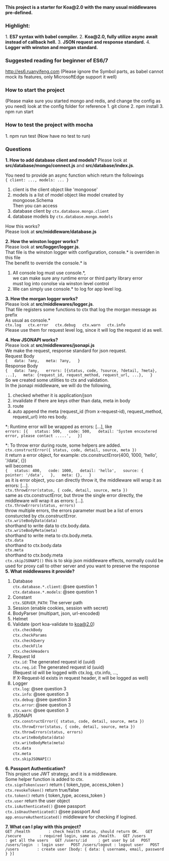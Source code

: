 <h4>This project is a starter for <b>Koa@2.0</b> with the many usual middlewares pre-defined.</h4>  
<h3>Highlight:</h3>  
1. <b>ES7 syntax with babel compiler.</b>  
2. <b>Koa@2.0, fully utilize async await instead of callback hell.</b>  
3. <b>JSON request and response standard.</b>  
4. <b>Logger with winston and morgan standard.</b>  

<h3>Suggested reading for beginner of ES6/7</h3>
<a href="http://es6.ruanyifeng.com/">http://es6.ruanyifeng.com</a>
(Please ignore the Symbol parts, as babel cannot mock its features, only MicrosoftEdge support it well)  

<h3>How to start the project</h3>  
(Please make sure you started mongo and redis, and change the config as you need)
look at the config folder for reference
1. git clone
2. npm install
3. npm run start

<h3>How to test the project with mocha</h3>
1. npm run test  
(Now have no test to run)

<h3>Questions</h3>  
<b>1. How to add database client and models?</b>  
Please look at <b>src/database/mongo/connect.js</b> and <b>src/database/index.js</b>.

You need to provide an async function which return the followings  
`{ client: ..., models: ... }`  
  1. client is the client object like 'mongoose'  
  2. models is a list of model object like model created by mongoose.Schema  
Then you can access  
  1. database client by `ctx.database.mongo.client`  
  2. database models by `ctx.database.mongo.models`  

How this works?  
Please look at <b>src/middleware/database.js</b>  

<b>2. How the winston logger works?</b>  
Please look at <b>src/logger/logger.js</b>.  
That file is the winston logger with configuration, console.* is overriden in this file  
The benefit to override the console.* is  
  1. All console log must use console.*,  
    we can make sure any runtime error or third party library error  
    must log into conolse via winston level control  
  2. We can simply use console.* to log for app level log.  

<b>3. How the morgan logger works?</b>  
Please look at <b>src/middlewares/logger.js</b>.  
That file registers some functions to ctx that log the morgan message as prefix  
As usual as console.*  
`
ctx.log  
ctx.error  
ctx.debug  
ctx.warn  
ctx.info  
`  
Please use them for request level log, since it will log the request id as well.  

<b>4. How JSONAPI works?</b>  
Please look at <b>src/middlewares/jsonapi.js</b>  
We make the request, response standard for json request.  
Request Body  
`{  
  data: ?any,  
  meta: ?any,  
}`  
Response Body  
`{  
  data: ?any,  
  errors: [{status, code, ?source, ?detail, ?meta}, ...],  
  meta: {request_id, request_method, request_url, ...},  
}`  
So we created some utilities to ctx and validation.  
In the jsonapi middleware, we will do the following,  
  1. checked whether it is application/json  
  2. invalidate if there are keys other than data, meta in body  
  3. route  
  4. auto append the meta (request_id (from x-request-id), request_method, request_url) into res body.  

*: Runtime error will be wrapped as errors: [...], like  
`errors: [{  
  status: 500,  
  code: 500,  
  detail: 'System encoutered error, please contact .....',  
}]`  

*: To throw error during route, some helpers are added.  
    `ctx.constructError({ status, code, detail, source, meta })`  
      it return a error object, for example: ctx.constructError(400, 1000, 'hello', '/data', {})  
      will becomes  
`{  
    status: 400,  
    code: 1000,  
    detail: 'hello',  
    source: {  
      pointer: '/data',  
    },  
    meta: {},  
}`  
      as it is error object, you can directly throw it, the middleware will wrap it as errors: [...].  
    `ctx.throwError(status, { code, detail, source, meta })`  
      same as ctx.constructError, but throw the single error directly, the middleware will wrap it as errors: [...].  
    `ctx.throwErrors(status, errors)`  
      throw multiple errors, the errors parameter must be a list of errors consturcted by ctx.constructError.  
    `ctx.writeBodyData(data)`  
      shorthand to write data to ctx.body.data.  
    `ctx.writeBodyMeta(meta)`  
      shorthand to write meta to ctx.body.meta.  
    `ctx.data`  
      shorthand to ctx.body.data  
    `ctx.meta`  
      shorthand to ctx.body.meta  
    `ctx.skipJSONAPI()`
      this is to skip json middleware effects, normally could be used for proxy call to other server and you want to preserve the response  
<b>5. What middlewares it provide?</b>
  1. Database  
       `ctx.database.*.client`: @see question 1  
       `ctx.database.*.models`: @see question 1  
  2. Constant  
       `ctx.SERVER_PATH`: The server path  
  3. Session (enable cookies, session with secret)  
  4. BodyParser (multipart, json, url-encoded)  
  5. Helmet  
  6. Validate (port koa-validate to koa@2.0)  
       `ctx.checkBody`  
       `ctx.checkParams`  
       `ctx.checkQuery`  
       `ctx.checkFile`  
       `ctx.checkHeaders`  
  7. Request Id  
       `ctx.id`: The generated request id (uuid)  
       `ctx.req.id`: The generated request id (uuid)  
       (Request id will be logged with ctx.log, ctx.info, ...,   
        If X-Request-Id exists in request header, it will be logged as well)  
  8. Logger  
       `ctx.log`: @see question 3  
       `ctx.info`: @see question 3  
       `ctx.debug`: @see question 3  
       `ctx.error`: @see question 3  
       `ctx.warn`: @see question 3  
  9. JSONAPI  
       `ctx.constructError({ status, code, detail, source, meta })`  
       `ctx.throwError(status, { code, detail, source, meta })`  
       `ctx.throwErrors(status, errors)`  
       `ctx.writeBodyData(data)`  
       `ctx.writeBodyMeta(meta)`  
       `ctx.data`  
       `ctx.meta`  
       `ctx.skipJSONAPI()`  

<b>6. Passport Authentication?</b>  
This project use JWT strategy, and it is a middleware.  
Some helper function is added to ctx.  
  `ctx.signToken(user)` return { token_type, access_token }  
  `ctx.revokeToken()` return true/false  
  `ctx.token()` return { token_type, access_token }  
  `ctx.user` return the user object  
  `ctx.isAuthenticated()` @see passport  
  `ctx.isUnauthenticated()` @see passport 
And  
  `app.ensureAuthenticated()` middleware for checking if logined.   

<b>7. What can I play with this project?</b>  
`
GET /health        : check health status, should return OK.  
GET /secure        : required login, same as /health.  
GET /users         : get all the users  
GET /users/:id     : get user by id  
POST /users/login  : login user  
POST /users/logout : logout user  
POST /users        : create user [body: { data: { username, email, password } }]
`
